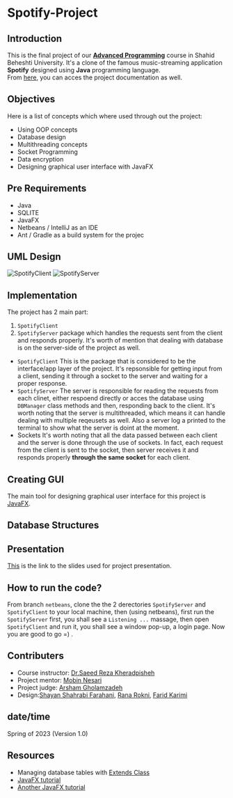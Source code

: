 # Spotify-Project

## Introduction
This is the final project of our [**Advanced Programming**](https://github.com/Advanced-Programming-1401) course in Shahid Beheshti University. It's a clone of the famous music-streaming application **Spotify** designed using **Java** programming language.<br>
From [here](), you can acces the project documentation as well.







## Objectives
Here is a list of concepts which where used through out the project:
- Using OOP concepts
- Database design
- Multithreading concepts
- Socket Programming
- Data encryption
- Designing graphical user interface with JavaFX

## Pre Requirements
- Java
- SQLITE
- JavaFX
- Netbeans / IntelliJ as an IDE
- Ant / Gradle as a build system for the projec
  
## UML Design 
![SpotifyClient](https://github.com/Shyshfa/Spotify-Project/assets/118434072/c68d5c71-412c-4045-bb03-18573f161575)
![SpotifyServer](https://github.com/Shyshfa/Spotify-Project/assets/118434072/69f36772-b8c0-422e-8cb2-dcb1d85f1836)

## Implementation
The project has 2 main part:<br>
1. `SpotifyClient` <br>
2. `SpotifyServer` package which handles the requests sent from the client and responds properly. It's worth of mention that dealing with database is on the server-side of the project as well.
- `SpotifyClient`
This is the package that is considered to be the interface/app layer of the project. It's repsonsible for getting input from a client, sending it through a socket to the server and waiting for a proper response. 
- `SpotifyServer`
The server is responsible for reading the requests from each clinet, either respoend directly or acces the database using `DBManager` class methods and then, responding back to the client. It's worth noting that the server is multithreaded, which means it can handle dealing with multiple reqeusets as well. Also a server log a printed to the terminal to show what the server is doint at the moment.
- Sockets
It's worth noting that all the data passed between each client and the server is done through the use of sockets. In fact, each request from the client is sent to the socket, then server receives it and responds properly **through the same socket** for each client.

## Creating GUI
The main tool for designing graphical user interface for this project is [JavaFX](https://en.wikipedia.org/wiki/JavaFX).

## Database Structures











## Presentation 
[This](https://docs.google.com/presentation/d/15Pqmx_Ug9YLieOzJ7dPYiVqc6WX6ZsMPkJ6riUVkjj8/edit?usp=sharing) is the link to the slides used for project presentation.

## How to run the code?
From branch `netbeans`, clone the the 2 derectories `SpotifyServer` and `SpotifyClient` to your local machine, then (using netbeans), first run the `SpotifyServer` first, you shall see a `Listening ...` massage, then open `SpotifyClient` and run it, you shall see a window pop-up, a login page. Now you are good to go =) .

## Contributers
- Course instructor: [Dr.Saeed Reza Kheradpisheh](https://www.linkedin.com/in/saeed-reza-kheradpisheh-7a0b18155/)
- Project mentor: [Mobin Nesari](https://www.linkedin.com/in/mobin-nesari/)
- Project judge: [Arsham Gholamzadeh](https://www.linkedin.com/in/arsham-khoee/)
- Design:[Shayan Shahrabi Farahani](https://www.linkedin.com/in/shayanshahrabi/), [Rana Rokni](https://www.linkedin.com/in/rana-r-a5542420a/), [Farid Karimi](https://www.linkedin.com/in/farid-karimi-30456a257/)


## date/time
Spring of 2023 (Version 1.0)

## Resources
- Managing database tables with [Extends Class](https://extendsclass.com/)
- [JavaFX tutorial](https://youtube.com/playlist?list=PLxaMIx7eqffLc9mkqFoBFANcZmJVBtzvp)
- [Another JavaFX tutorial](https://youtube.com/playlist?list=PLZPZq0r_RZOM-8vJA3NQFZB7JroDcMwev)
